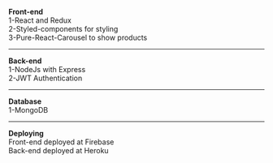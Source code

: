 **Front-end**
<br/>
1-React and Redux <br/>
2-Styled-components for styling <br/>
3-Pure-React-Carousel to show products <br/>
<hr/>

**Back-end**
<br/>
1-NodeJs with Express
<br/>
2-JWT Authentication
<br/>
<hr/>

**Database**
<br/>
1-MongoDB
<hr/>

**Deploying**
<br/>
Front-end deployed at Firebase 
<br/>
Back-end deployed at Heroku 


